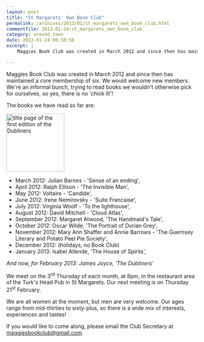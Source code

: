 ```yaml
---
layout: post
title: "St Margarets' Own Book Club"
permalink: /archives/2013/01/st_margarets_own_book_club.html
commentfile: 2013-01-24-st_margarets_own_book_club
category: around_town
date: 2013-01-24 06:58:58
excerpt: |
    Maggies Book Club was created in March 2012 and since then has maintained a core membership of six. We would welcome new members. We're an informal bunch, trying to read books we wouldn't otherwise pick for ourselves, so yes, there is no 'chick lit'!

---
```


Maggies Book Club was created in March 2012 and since then has maintained a core membership of six. We would welcome new members. We're an informal bunch, trying to read books we wouldn't otherwise pick for ourselves, so yes, there is no 'chick lit'!

The books we have read so far are:

<img src="/assets/images/2013/153px-Dubliners_title_page.jpg" width="153" alt="title page of the first edition of the Dubliners"  class="photo right"  />

-   March 2012: Julian Barnes - 'Sense of an ending',
-   April 2012: Ralph Ellison - 'The Invisible Man',
-   May 2012: Voltaire - 'Candide',
-   June 2012: Irene Nemirovsky - 'Suite Francaise',
-   July 2012: Virginia Woolf - 'To the lighthouse',
-   August 2012: David Mitchell - 'Cloud Atlas',
-   September 2012: Margaret Atwood, 'The Handmaid's Tale',
-   October 2012: Oscar Wilde, 'The Portrait of Dorian Grey',
-   November 2012: Mary Ann Shaffer and Annie Barrows - 'The Guernsey Literary and Potato Peel Pie Society',
-   December 2012: (holidays, no Book Club)
-   January 2013: Isabel Allende, 'The House of Spirits',

*And now, for February 2013: James Joyce, 'The Dubliners'*

We meet on the 3<sup>rd</sup> Thursday of each month, at 8pm, in the restaurant area of the Turk's Head Pub in St Margarets. Our next meeting is on Thursday 21<sup>st</sup> February.

We are all women at the moment, but men are very welcome. Our ages range from mid-thirties to sixty-plus, so there is a wide mix of interests, experiences and tastes!

If you would like to come along, please email the Club Secretary at <maggiesbookclub@gmail.com>.
